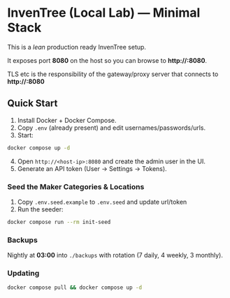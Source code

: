 # InvenTree (Local Lab) — Minimal Stack

This is a *lean* production ready InvenTree setup.

It exposes port **8080** on the host so you can browse to **http://<host-ip>:8080**.

TLS etc is the responsibility of the gateway/proxy server that connects to **http://<host-ip>:8080**

## Quick Start

1) Install Docker + Docker Compose.
2) Copy `.env` (already present) and edit usernames/passwords/urls.
3) Start:
```bash
docker compose up -d
```
4) Open `http://<host-ip>:8080` and create the admin user in the UI.
5) Generate an API token (User → Settings → Tokens).

### Seed the Maker Categories & Locations
1) Copy `.env.seed.example` to `.env.seed` and update url/token
2) Run the seeder:
```bash
docker compose run --rm init-seed
```

### Backups
Nightly at **03:00** into `./backups` with rotation (7 daily, 4 weekly, 3 monthly).

### Updating
```bash
docker compose pull && docker compose up -d
```
